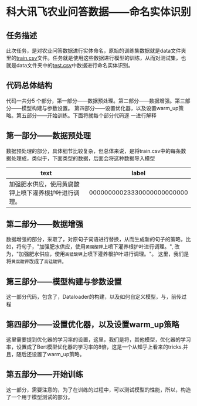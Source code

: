 # 科大讯飞农业问答数据——命名实体识别

## 任务描述
此次任务，是对农业问答数据进行实体命名，原始的训练集数据就是data文件夹里的[train.csv](https://github.com/791092214/agricuture_named_entity_recognition/blob/master/data/train.csv)文件。任务就是使用这些数据进行模型的训练，从而对测试集，也就是data文件夹中的[test.csv](https://github.com/791092214/agricuture_named_entity_recognition/blob/master/data/test.csv)中数据进行命名实体识别。

## 代码总体结构
代码一共分5 个部分，第一部分——数据预处理。第二部分——数据增强。第三部分——模型构建与参数设置。 第四部分——设置优化器，以及设置warm_up策略。第五部分——开始训练。下面将就每个部分代码逐   一进行解释

## 第一部分——数据预处理
数据预处理的部分，具体细节比较复杂，但总体来说，是将train.csv中的每条数据处理成，类似于，下面类型的数据，后面会将这种数据导入模型

| text  | label |
|----------------------------------------------------|:---:|
| 加强肥水供应，使用黄腐酸钾上喷下灌养根护叶进行调理。 |00000000023330000000000000|

## 第二部分——数据增强
数据增强的部分，采取了，对原句子词语进行替换，从而生成新的句子的策略，比如，将句子，"加强肥水供应，使用`黄腐酸钾`上喷下灌养根护叶进行调理。", 改为，"加强肥水供应，使用`高猛酸钾`上喷下灌养根护叶进行调理。"。 这里，我们是将`黄腐酸钾`改成了`高锰酸钾`。

## 第三部分——模型构建与参数设置
这一部分代码，包含了，Dataloader的构建，以及如何自定义模型，与，前传过程

## 第四部分——设置优化器，以及设置warm_up策略
这里需要提到优化器的学习率的设置，这里，我们是将，其他模型，优化器的学习率，设置成了Bert模型优化器的学习率的8倍，这是一个从知乎上看来的tricks.并且，随后还设置了warm_up策略。

## 第五部分——开始训练
这一部分，需要注意的，为了在训练的过程中，可以测试模型的性能，所以，构造了一个用于模型测试的部分。




